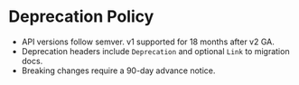 # Deprecation Policy
- API versions follow semver. v1 supported for 18 months after v2 GA.
- Deprecation headers include `Deprecation` and optional `Link` to migration docs.
- Breaking changes require a 90-day advance notice.
